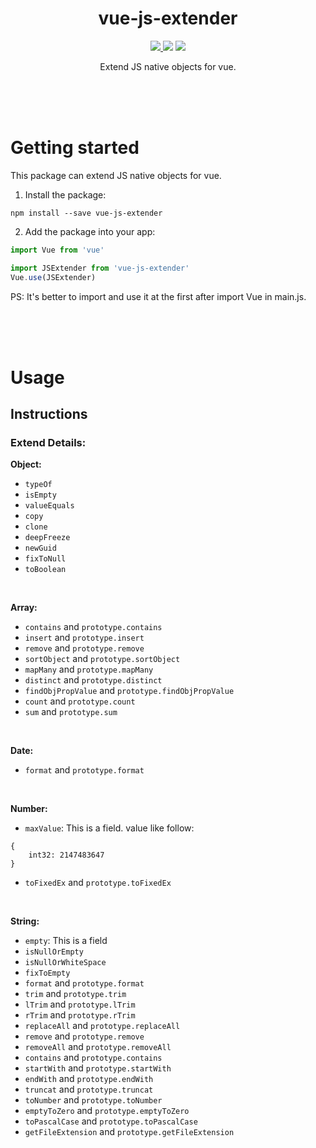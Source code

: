 <h1 align="center">vue-js-extender</h1>

<p align="center">
<a href="https://www.npmjs.com/package/vue-js-extender"><img src="https://img.shields.io/npm/v/vue-js-extender.svg"/> <img src="https://img.shields.io/npm/dm/vue-js-extender.svg"/></a> <a href="https://vuejs.org/"><img src="https://img.shields.io/badge/vue-2.x-brightgreen.svg"/></a>
</p>

<p align="center">
Extend JS native objects for vue.
</p>

<br />
<br />
<br />

# Getting started

This package can extend JS native objects for vue.

1. Install the package:
```
npm install --save vue-js-extender
```

2. Add the package into your app:
```javascript
import Vue from 'vue'

import JSExtender from 'vue-js-extender'
Vue.use(JSExtender)
```

PS: It's better to import and use it at the first after import Vue in main.js.

<br />
<br />
<br />

# Usage

## Instructions

### Extend Details:

**Object:**

- `typeOf`
- `isEmpty`
- `valueEquals`
- `copy`
- `clone`
- `deepFreeze`
- `newGuid`
- `fixToNull`
- `toBoolean`

<br />

**Array:**

- `contains` and `prototype.contains`
- `insert` and `prototype.insert`
- `remove` and `prototype.remove`
- `sortObject` and `prototype.sortObject`
- `mapMany` and `prototype.mapMany`
- `distinct` and `prototype.distinct`
- `findObjPropValue` and `prototype.findObjPropValue`
- `count` and `prototype.count`
- `sum` and `prototype.sum`

<br />

**Date:**

- `format` and `prototype.format`

<br />

**Number:**

- `maxValue`: This is a field. value like follow:
```
{
    int32: 2147483647
}
```
- `toFixedEx` and `prototype.toFixedEx`

<br />

**String:**

- `empty`: This is a field
- `isNullOrEmpty`
- `isNullOrWhiteSpace`
- `fixToEmpty`
- `format` and `prototype.format`
- `trim` and `prototype.trim`
- `lTrim` and `prototype.lTrim`
- `rTrim` and `prototype.rTrim`
- `replaceAll` and `prototype.replaceAll`
- `remove` and `prototype.remove`
- `removeAll` and `prototype.removeAll`
- `contains` and `prototype.contains`
- `startWith` and `prototype.startWith`
- `endWith` and `prototype.endWith`
- `truncat` and `prototype.truncat`
- `toNumber` and `prototype.toNumber`
- `emptyToZero` and `prototype.emptyToZero`
- `toPascalCase` and `prototype.toPascalCase`
- `getFileExtension` and `prototype.getFileExtension`

<br />
<br />
<br />
